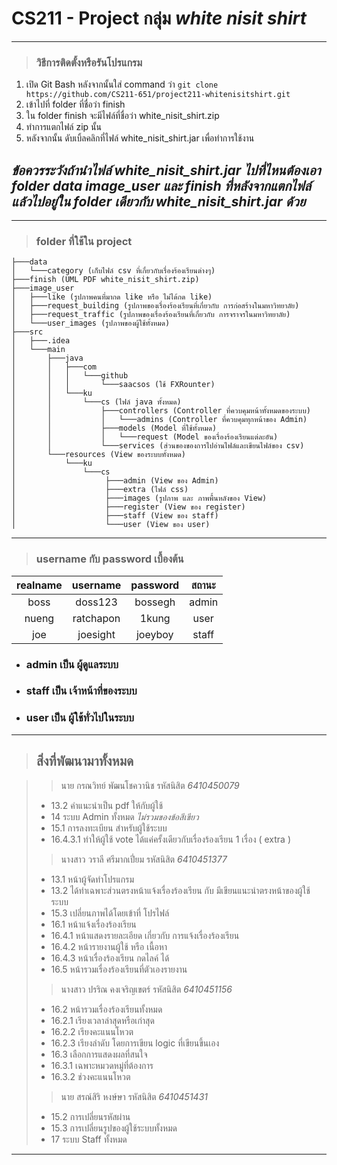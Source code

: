# CS211 - Project กลุ่ม *white nisit shirt*

---
> ### วิธีการติดตั้งหรือรันโปรแกรม
1. เปิด Git Bash หลังจากนั้นใส่ command ว่า `git clone https://github.com/CS211-651/project211-whitenisitshirt.git`
2. เข้าไปที่ folder ที่ชื่อว่า finish
3. ใน folder finish จะมีไฟล์ที่ชื่อว่า white_nisit_shirt.zip
4. ทำการแตกไฟล์ zip นั้น
5. หลังจากนั้น ดับเบิ้ลคลิกที่ไฟล์ white_nisit_shirt.jar เพื่อทำการใช้งาน
## *ข้อควรระวังถ้านำไฟล์ white_nisit_shirt.jar ไปที่ไหนต้องเอา folder data image_user และ finish ที่หลังจากแตกไฟล์แล้วไปอยู่ใน folder เดียวกับ white_nisit_shirt.jar ด้วย*

---
> ### folder ที่ใช้ใน project

```
├───data
│   └───category (เก็บไฟล์ csv ที่เกี่ยวกับเรื่องร้องเรียนต่างๆ)
├───finish (UML PDF white_nisit_shirt.zip)
├───image_user
│   ├───like (รูปภาพคนที่มากด like หรือ ไม่ได้กด like)
│   ├───request_building (รูปภาพของเรื่องร้องเรียนที่เกี่ยวกับ การก่อสร้างในมหาวิทยาลัย)
│   ├───request_traffic (รูปภาพของเรื่องร้องเรียนที่เกี่ยวกับ การจราจรในมหาวิทยาลัย)
│   └───user_images (รูปภาพของผู้ใช้ทั้งหมด)
├───src
│   ├───.idea
│   └───main
│       ├───java
│       │   ├───com
│       │   │   └───github
│       │   │       └───saacsos (ใช้ FXRounter)
│       │   └───ku
│       │       └───cs (ไฟล์ java ทั้งหมด)
│       │           ├───controllers (Controller ที่ควบคุมหน้าทั้งหมดของระบบ)
│       │           │   └───admins (Controller ที่ควบคุมทุกหน้าของ Admin)
│       │           ├───models (Model ที่ใช้ทั้งหมด)
│       │           │   └───request (Model ของเรื่องร้องเรียนแต่ละอัน)
│       │           └───services (ส่วนของของการไปอ่านไฟล์และเขียนไฟล์ของ csv)
│       └───resources (View ของระบบทั้งหมด)
│           └───ku
│               └───cs
│                    ├───admin (View ของ Admin)
│                    ├───extra (ไฟล์ css)
│                    ├───images (รูปภาพ และ ภาพพื้นหลังของ View)
│                    ├───register (View ของ register)
│                    ├───staff (View ของ staff)
│                    └───user (View ของ user)
```
---
> ### username กับ password เบื้องต้น
| realname |  username  | password | สถานะ |
|:--------:|:----------:|:--------:|:-----:|
|   boss   |  doss123   | bossegh  | admin |
|  nueng   | ratchapon  |  1kung   | user  |
|   joe    |  joesight  | joeyboy  | staff |
* ### admin เป็น ผู้ดูแลระบบ
* ### staff เป็น เจ้าหน้าที่ของระบบ
* ### user เป็น ผู้ใช้ทั่วไปในระบบ
---
> ## สิ่งที่พัฒนามาทั้งหมด

> > นาย กรณวิทย์ พัฒนโชควานิช รหัสนิสิต *6410450079*
> - 13.2 คำแนะนำเป็น pdf ให้กับผู้ใช้
> - 14 ระบบ Admin ทั้งหมด *ไม่รวมของข้อสีเขียว*
> - 15.1 การลงทะเบียน สำหรับผู้ใช้ระบบ
> - 16.4.3.1 ทำให้ผู้ใช้ vote ได้แค่ครั้งเดียวกับเรื่องร้องเรียน 1 เรื่อง ( extra )
> > นางสาว วราลี ศรีมากเปี่ยม รหัสนิสิต *6410451377*
> - 13.1 หน้าผู้จัดทำโปรแกรม
> - 13.2 ได้ทำเฉพาะส่วนตรงหน้าแจ้งเรื่องร้องเรียน กับ มีเขียนแนะนำตรงหน้าของผู้ใช้ระบบ
> - 15.3 เปลี่ยนภาพได้โดยเข้าที่ โปรไฟล์
> - 16.1 หน้าแจ้งเรื่องร้องเรียน
> - 16.4.1 หน้าแสดงรายละเอียด เกี่ยวกับ การแจ้งเรื่องร้องเรียน
> - 16.4.2 หน้ารายงานผู้ใช้ หรือ เนื้อหา
> - 16.4.3 หน้าเรื่องร้องเรียน กดไลค์ ได้
> - 16.5 หน้ารวมเรื่องร้องเรียนที่ตัวเองรายงาน
> > นางสาว ปรริณ คงเจริญเขตร์ รหัสนิสิต *6410451156* 
> - 16.2 หน้ารวมเรื่องร้องเรียนทั้งหมด
> - 16.2.1 เรียงเวลาล่าสุดหรือเก่าสุด
> - 16.2.2 เรียงคะแนนโหวต
> - 16.2.3 เรียงลำดับ โดยการเขียน logic ที่เขียนขึ้นเอง
> - 16.3 เลือกการแสดงผลที่สนใจ
> - 16.3.1 เฉพาะหมวดหมู่ที่ต้องการ
> - 16.3.2 ช่วงคะแนนโหวต
> > นาย สรณ์สิริ หงษ์ษา รหัสนิสิต *6410451431*
> - 15.2 การเปลี่ยนรหัสผ่าน
> - 15.3 การเปลี่ยนรูปของผู้ใช้ระบบทั้งหมด
> - 17 ระบบ Staff ทั้งหมด
---
